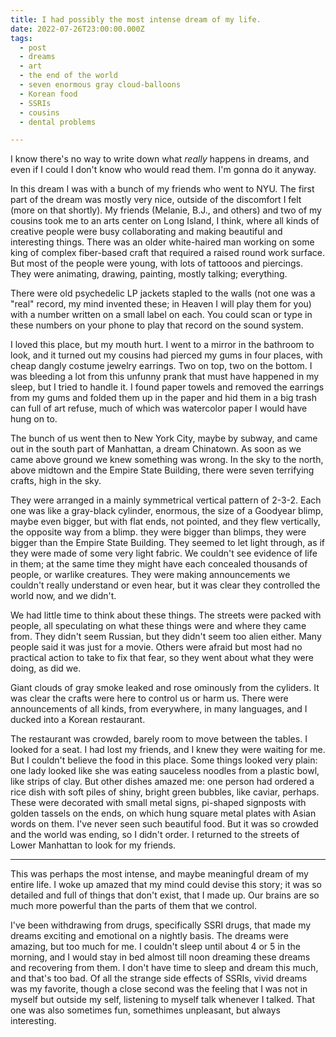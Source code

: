 ```yaml
---
title: I had possibly the most intense dream of my life.
date: 2022-07-26T23:00:00.000Z
tags:
  - post 
  - dreams
  - art
  - the end of the world
  - seven enormous gray cloud-balloons
  - Korean food
  - SSRIs
  - cousins
  - dental problems

---
```


I know there's no way to write down what _really_ happens in dreams, and even if I could I don't know who would read them. I'm gonna do it anyway. 

In this dream I was with a bunch of my friends who went to NYU. The first part of the dream was mostly very nice, outside of the discomfort I felt (more on that shortly). My friends (Melanie, B.J., and others) and two of my cousins took me to an arts center on Long Island, I think, where all kinds of creative people were busy collaborating and making beautiful and interesting things. There was an older white-haired man working on some king of complex fiber-based craft that required a raised round work surface. But most of the people were young, with lots of tattooos and piercings. They were animating, drawing, painting, mostly talking; everything.

There were old psychedelic LP jackets stapled to the walls (not one was a "real" record, my mind invented these; in Heaven I will play them for you) with a number written on a small label on each. You could scan or type in these numbers on your phone to play that record on the sound system.

I loved this place, but my mouth hurt. I went to a mirror in the bathroom to look, and it turned out my cousins had pierced my gums in four places, with cheap dangly costume jewelry earrings. Two on top, two on the bottom. I was bleeding a lot from this unfunny prank that must have happened in my sleep, but I tried to handle it. I found paper towels and removed the earrings from my gums and folded them up in the paper and hid them in a big trash can full of art refuse, much of which was watercolor paper I would have hung on to.

The bunch of us went then to New York City, maybe by subway, and came out in the south part of Manhattan, a dream Chinatown. As soon as we came above ground we knew something was wrong. In the sky to the north, above midtown and the Empire State Building, there were seven terrifying crafts, high in the sky.

They were arranged in a mainly symmetrical vertical pattern of 2-3-2. Each one was like a gray-black cylinder, enormous, the size of a Goodyear blimp, maybe even bigger, but with flat ends, not pointed, and they flew vertically, the opposite way from a blimp. they were bigger than blimps, they were bigger than the Empire State Building. They seemed to let light through, as if they were made of some very light fabric. We couldn't see evidence of life in them; at the same time they might have each concealed thousands of people, or warlike creatures. They were making announcements we couldn't really understand or even hear, but it was clear they controlled the world now, and we didn't.

We had little time to think about these things. The streets were packed with people, all speculating on what these things were and where they came from. They didn't seem Russian, but they didn't seem too alien either. Many people said it was just for a movie. Others were afraid but most had no practical action to take to fix that fear, so they went about what they were doing, as did we.

Giant clouds of gray smoke leaked and rose ominously from the cyliders. It was clear the crafts were here to control us or harm us. There were announcements of all kinds, from everywhere, in many languages, and I ducked into a Korean restaurant.

The restaurant was crowded, barely room to move between the tables. I looked for a seat. I had lost my friends, and I knew they were waiting for me. But I couldn't believe the food in this place. Some things looked very plain: one lady looked like she was eating sauceless noodles from a plastic bowl, like strips of clay. But other dishes amazed me: one person had ordered a rice dish with soft piles of shiny, bright green bubbles, like caviar, perhaps. These were decorated with small metal signs, pi-shaped signposts with golden tassels on the ends, on which hung square metal plates with Asian words on them. I've never seen such beautiful food. But it was so crowded and the world was ending, so I didn't order. I returned to the streets of Lower Manhattan to look for my friends.

-----

This was perhaps the most intense, and maybe meaningful dream of my entire life. I woke up amazed that my mind could devise this story; it was so detailed and full of things that don't exist, that I made up. Our brains are so much more powerful than the parts of them that we control.

I've been withdrawing from drugs, specifically SSRI drugs, that made my dreams exciting and emotional on a nightly basis. The dreams were amazing, but too much for me. I couldn't sleep until about 4 or 5 in the morning, and I would stay in bed almost till noon dreaming these dreams and recovering from them. I don't have time to sleep and dream this much, and that's too bad. Of all the strange side effects of SSRIs, vivid dreams was my favorite, though a close second was the feeling that I was not in myself but outside my self, listening to myself talk whenever I talked. That one was also sometimes fun, somethimes unpleasant, but always interesting. 